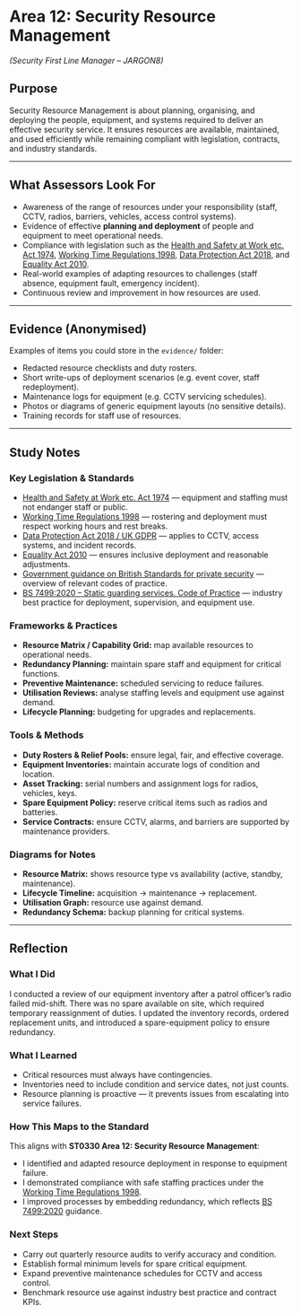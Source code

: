 # Area 12: Security Resource Management  
*(Security First Line Manager – JARGON8)*  

## Purpose  
Security Resource Management is about planning, organising, and deploying the people, equipment, and systems required to deliver an effective security service. It ensures resources are available, maintained, and used efficiently while remaining compliant with legislation, contracts, and industry standards.  

---

## What Assessors Look For  
- Awareness of the range of resources under your responsibility (staff, CCTV, radios, barriers, vehicles, access control systems).  
- Evidence of effective **planning and deployment** of people and equipment to meet operational needs.  
- Compliance with legislation such as the [Health and Safety at Work etc. Act 1974](https://www.legislation.gov.uk/ukpga/1974/37/contents), [Working Time Regulations 1998](https://www.legislation.gov.uk/uksi/1998/1833/contents/made), [Data Protection Act 2018](https://www.legislation.gov.uk/ukpga/2018/12/contents/enacted), and [Equality Act 2010](https://www.legislation.gov.uk/ukpga/2010/15/contents).  
- Real-world examples of adapting resources to challenges (staff absence, equipment fault, emergency incident).  
- Continuous review and improvement in how resources are used.  

---

## Evidence (Anonymised)  
Examples of items you could store in the `evidence/` folder:  
- Redacted resource checklists and duty rosters.  
- Short write-ups of deployment scenarios (e.g. event cover, staff redeployment).  
- Maintenance logs for equipment (e.g. CCTV servicing schedules).  
- Photos or diagrams of generic equipment layouts (no sensitive details).  
- Training records for staff use of resources.  

---

## Study Notes  

### Key Legislation & Standards  
- [Health and Safety at Work etc. Act 1974](https://www.legislation.gov.uk/ukpga/1974/37/contents) — equipment and staffing must not endanger staff or public.  
- [Working Time Regulations 1998](https://www.legislation.gov.uk/uksi/1998/1833/contents/made) — rostering and deployment must respect working hours and rest breaks.  
- [Data Protection Act 2018 / UK GDPR](https://www.legislation.gov.uk/ukpga/2018/12/contents/enacted) — applies to CCTV, access systems, and incident records.  
- [Equality Act 2010](https://www.legislation.gov.uk/ukpga/2010/15/contents) — ensures inclusive deployment and reasonable adjustments.  
- [Government guidance on British Standards for private security](https://www.gov.uk/guidance/learn-about-the-british-standards-that-apply-to-private-security) — overview of relevant codes of practice.  
- [BS 7499:2020 – Static guarding services. Code of Practice](https://knowledge.bsigroup.com/products/provision-of-static-guarding-security-services-code-of-practice) — industry best practice for deployment, supervision, and equipment use.  

### Frameworks & Practices  
- **Resource Matrix / Capability Grid:** map available resources to operational needs.  
- **Redundancy Planning:** maintain spare staff and equipment for critical functions.  
- **Preventive Maintenance:** scheduled servicing to reduce failures.  
- **Utilisation Reviews:** analyse staffing levels and equipment use against demand.  
- **Lifecycle Planning:** budgeting for upgrades and replacements.  

### Tools & Methods  
- **Duty Rosters & Relief Pools:** ensure legal, fair, and effective coverage.  
- **Equipment Inventories:** maintain accurate logs of condition and location.  
- **Asset Tracking:** serial numbers and assignment logs for radios, vehicles, keys.  
- **Spare Equipment Policy:** reserve critical items such as radios and batteries.  
- **Service Contracts:** ensure CCTV, alarms, and barriers are supported by maintenance providers.  

### Diagrams for Notes  
- **Resource Matrix:** shows resource type vs availability (active, standby, maintenance).  
- **Lifecycle Timeline:** acquisition → maintenance → replacement.  
- **Utilisation Graph:** resource use against demand.  
- **Redundancy Schema:** backup planning for critical systems.  

---

## Reflection  

### What I Did  
I conducted a review of our equipment inventory after a patrol officer’s radio failed mid-shift. There was no spare available on site, which required temporary reassignment of duties. I updated the inventory records, ordered replacement units, and introduced a spare-equipment policy to ensure redundancy.  

### What I Learned  
- Critical resources must always have contingencies.  
- Inventories need to include condition and service dates, not just counts.  
- Resource planning is proactive — it prevents issues from escalating into service failures.  

### How This Maps to the Standard  
This aligns with **ST0330 Area 12: Security Resource Management**:  
- I identified and adapted resource deployment in response to equipment failure.  
- I demonstrated compliance with safe staffing practices under the [Working Time Regulations 1998](https://www.legislation.gov.uk/uksi/1998/1833/contents/made).  
- I improved processes by embedding redundancy, which reflects [BS 7499:2020](https://knowledge.bsigroup.com/products/provision-of-static-guarding-security-services-code-of-practice) guidance.  

### Next Steps  
- Carry out quarterly resource audits to verify accuracy and condition.  
- Establish formal minimum levels for spare critical equipment.  
- Expand preventive maintenance schedules for CCTV and access control.  
- Benchmark resource use against industry best practice and contract KPIs.  
